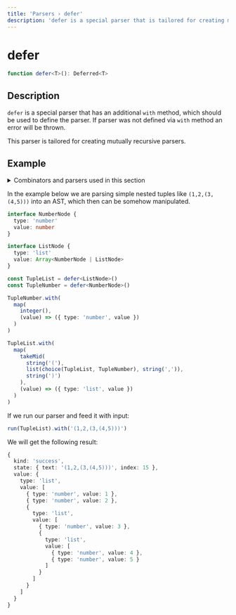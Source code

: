 ```yaml
---
title: 'Parsers › defer'
description: 'defer is a special parser that is tailored for creating mutually recursive parsers.'
---
```


# defer

```typescript {{ withLineNumbers: false }}
function defer<T>(): Deferred<T>
```

## Description

`defer` is a special parser that has an additional `with` method, which should be used to define the parser. If parser was not defined via `with` method an error will be thrown.

This parser is tailored for creating mutually recursive parsers.

## Example

<details>
  <summary>Combinators and parsers used in this section</summary>

  - Combinators: [choice], [list], [map], [takeMid]
  - Parsers: [defer], [integer], [string]
</details>

In the example below we are parsing simple nested tuples like `(1,2,(3,(4,5)))` into an AST, which then can be somehow manipulated.

```typescript
interface NumberNode {
  type: 'number'
  value: number
}

interface ListNode {
  type: 'list'
  value: Array<NumberNode | ListNode>
}

const TupleList = defer<ListNode>()
const TupleNumber = defer<NumberNode>()

TupleNumber.with(
  map(
    integer(),
    (value) => ({ type: 'number', value })
  )
)

TupleList.with(
  map(
    takeMid(
      string('('),
      list(choice(TupleList, TupleNumber), string(',')),
      string(')')
    ),
    (value) => ({ type: 'list', value })
  )
)
```

If we run our parser and feed it with input:

```typescript
run(TupleList).with('(1,2,(3,(4,5)))')
```

We will get the following result:

```typescript
{
  kind: 'success',
  state: { text: '(1,2,(3,(4,5)))', index: 15 },
  value: {
    type: 'list',
    value: [
      { type: 'number', value: 1 },
      { type: 'number', value: 2 },
      {
        type: 'list',
        value: [
          { type: 'number', value: 3 },
          {
            type: 'list',
            value: [
              { type: 'number', value: 4 },
              { type: 'number', value: 5 }
            ]
          }
        ]
      }
    ]
  }
}
```

<!-- Combinators. -->

[choice]: ../combinators/choice
[map]: ../combinators/map
[list]: ../combinators/list
[takeMid]: ../combinators/takeMid

<!-- Parsers. -->

[defer]: ./defer
[integer]: ./integer
[string]: ./string
